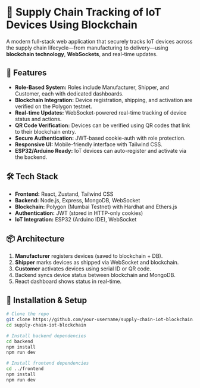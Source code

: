 # 🔗 Supply Chain Tracking of IoT Devices Using Blockchain  

A modern full-stack web application that securely tracks IoT devices across the supply chain lifecycle—from manufacturing to delivery—using **blockchain technology**, **WebSockets**, and real-time updates.

## 🚀 Features  

- **Role-Based System:** Roles include Manufacturer, Shipper, and Customer, each with dedicated dashboards.  
- **Blockchain Integration:** Device registration, shipping, and activation are verified on the Polygon testnet.  
- **Real-time Updates:** WebSocket-powered real-time tracking of device status and actions.  
- **QR Code Verification:** Devices can be verified using QR codes that link to their blockchain entry.  
- **Secure Authentication:** JWT-based cookie-auth with role protection.  
- **Responsive UI:** Mobile-friendly interface with Tailwind CSS.  
- **ESP32/Arduino Ready:** IoT devices can auto-register and activate via the backend.

## 🛠️ Tech Stack  

- **Frontend:** React, Zustand, Tailwind CSS  
- **Backend:** Node.js, Express, MongoDB, WebSocket  
- **Blockchain:** Polygon (Mumbai Testnet) with Hardhat and Ethers.js  
- **Authentication:** JWT (stored in HTTP-only cookies)  
- **IoT Integration:** ESP32 (Arduino IDE), WebSocket

## 📦 Architecture  

1. **Manufacturer** registers devices (saved to blockchain + DB).  
2. **Shipper** marks devices as shipped via WebSocket and blockchain.  
3. **Customer** activates devices using serial ID or QR code.  
4. Backend syncs device status between blockchain and MongoDB.  
5. React dashboard shows status in real-time.

## 📂 Installation & Setup  

```bash
# Clone the repo
git clone https://github.com/your-username/supply-chain-iot-blockchain.git
cd supply-chain-iot-blockchain

# Install backend dependencies
cd backend
npm install
npm run dev

# Install frontend dependencies
cd ../frontend
npm install
npm run dev
